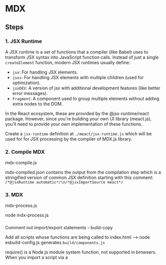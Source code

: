 # MDX

## Steps

### 1. JSX Runtime

A JSX runtime is a set of functions that a compiler (like Babel) uses to transform JSX syntax into JavaScript function calls. Instead of just a single `createElement` function, modern JSX runtimes usually define:

- `jsx`: For handling JSX elements.
- `jsxs`: For handling JSX elements with multiple children (used for optimization).
- `jsxDEV`: A version of jsx with additional development features (like better error messages).
- `Fragment`: A component used to group multiple elements without adding extra nodes to the DOM.

In the React ecosystem, these are provided by the @jsx-runtime/react package. However, since you're building your own UI library (meact.js), you'll need to provide your own implementation of these functions.

Create a `jsx-runtime` definition at `./meact/jsx-runtime.js` which will be used for for JSX processing by the compiler of MDX.js library.

### 2. Compile MDX

mdx-compile.js

mdx-compiled.json contains the output from the compilation step
which is a stringified version of common JSX definition
starting with this comment: `/*@jsxRuntime automatic*/\n/*@jsxImportSource meact*/`

### 3. MDX

mdx-process.js

node mdx-process.js

###

Comment out import/export statements - build-copy

Add all scripts whose functions are being called to index.html
--> node esbuild-config.js generates `build/components.js`

require() is a Node.js module system function, not supported in browsers.
When you import a script via a <script> tag, the code is expected to be directly executable in the browser without any additional environment.

<script type="module" > is required when using ES format
ES Modules (ESM):
ES Modules are a standardized module system in JavaScript. They use import and export statements and are supported by modern browsers.
However, for the browser to recognize and correctly parse a JavaScript file that uses ES Modules, you need to indicate this with the type="module" attribute in the <script> tag.

BUT type="module" causes another ISSUE:
Access to script at 'file:///D:/fundamentals/advanced-react/src/20-react-sim-mdx/build/components.js' from origin 'null' has been blocked by CORS policy: Cross origin requests are only supported for protocol schemes: http, data, isolated-app, chrome-extension, chrome, https, chrome-untrusted.

NOT WORKING

